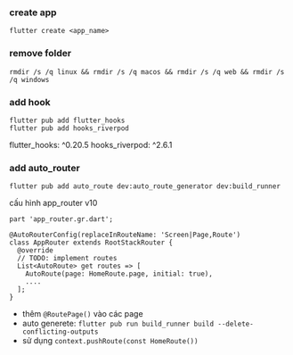 ### create app
```
flutter create <app_name>
```

### remove folder

```
rmdir /s /q linux && rmdir /s /q macos && rmdir /s /q web && rmdir /s /q windows

```
### add hook
```
flutter pub add flutter_hooks
flutter pub add hooks_riverpod
```
  flutter_hooks: ^0.20.5
  hooks_riverpod: ^2.6.1
### add auto_router
```
flutter pub add auto_route dev:auto_route_generator dev:build_runner
```
cấu hình app_router v10
```
part 'app_router.gr.dart';

@AutoRouterConfig(replaceInRouteName: 'Screen|Page,Route')
class AppRouter extends RootStackRouter {
  @override
  // TODO: implement routes
  List<AutoRoute> get routes => [
    AutoRoute(page: HomeRoute.page, initial: true),
    ....
  ];
}
```
- thêm `@RoutePage()` vào các page
- auto generete: `flutter pub run build_runner build --delete-conflicting-outputs`
- sử dụng `context.pushRoute(const HomeRoute())`
